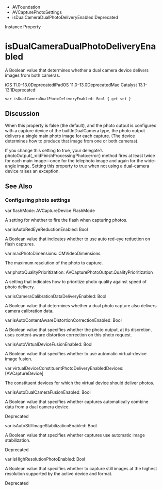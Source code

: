 

- AVFoundation
- AVCapturePhotoSettings
-  isDualCameraDualPhotoDeliveryEnabled Deprecated

Instance Property

# isDualCameraDualPhotoDeliveryEnabled

A Boolean value that determines whether a dual camera device delivers images from both cameras.

iOS 11.0–13.0DeprecatediPadOS 11.0–13.0DeprecatedMac Catalyst 13.1–13.1Deprecated

``` source
var isDualCameraDualPhotoDeliveryEnabled: Bool { get set }
```

## Discussion

When this property is false (the default), and the photo output is configured with a capture device of the builtInDualCamera type, the photo output delivers a single main photo image for each capture. (The device determines how to produce that image from one or both cameras).

If you change this setting to true, your delegate’s photoOutput(_:didFinishProcessingPhoto:error:) method fires at least twice for each main image—once for the telephoto image and again for the wide-angle image. Setting this property to true when not using a dual-camera device raises an exception.

## See Also

### Configuring photo settings

var flashMode: AVCaptureDevice.FlashMode

A setting for whether to fire the flash when capturing photos.

var isAutoRedEyeReductionEnabled: Bool

A Boolean value that indicates whether to use auto red-eye reduction on flash captures.

var maxPhotoDimensions: CMVideoDimensions

The maximum resolution of the photo to capture.

var photoQualityPrioritization: AVCapturePhotoOutput.QualityPrioritization

A setting that indicates how to prioritize photo quality against speed of photo delivery.

var isCameraCalibrationDataDeliveryEnabled: Bool

A Boolean value that determines whether a dual photo capture also delivers camera calibration data.

var isAutoContentAwareDistortionCorrectionEnabled: Bool

A Boolean value that specifies whether the photo output, at its discretion, uses content-aware distortion correction on this photo request.

var isAutoVirtualDeviceFusionEnabled: Bool

A Boolean value that specifies whether to use automatic virtual-device image fusion.

var virtualDeviceConstituentPhotoDeliveryEnabledDevices: [AVCaptureDevice]

The constituent devices for which the virtual device should deliver photos.

var isAutoDualCameraFusionEnabled: Bool

A Boolean value that specifies whether captures automatically combine data from a dual camera device.

Deprecated

var isAutoStillImageStabilizationEnabled: Bool

A Boolean value that specifies whether captures use automatic image stabilization.

Deprecated

var isHighResolutionPhotoEnabled: Bool

A Boolean value that specifies whether to capture still images at the highest resolution supported by the active device and format.

Deprecated

